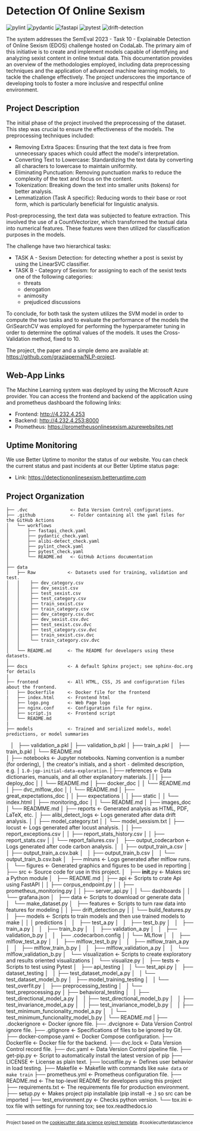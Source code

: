 Detection Of Online Sexism
==============================
![pylint](https://github.com/se4ai2324-uniba/DetectionOfOnlineSexism/actions/workflows/pylint_check.yaml/badge.svg)
![pydantic](https://github.com/se4ai2324-uniba/DetectionOfOnlineSexism/actions/workflows/pydantic_check.yaml/badge.svg)
![fastapi](https://github.com/se4ai2324-uniba/DetectionOfOnlineSexism/actions/workflows/fastapi_check.yaml/badge.svg)
![pytest](https://github.com/se4ai2324-uniba/DetectionOfOnlineSexism/actions/workflows/pytest_check.yaml/badge.svg)
![drift-detection](https://github.com/se4ai2324-uniba/DetectionOfOnlineSexism/actions/workflows/alibi-detect_check.yaml/badge.svg)


The system addresses the SemEval 2023 - Task 10 - Explainable Detection of Online Sexism (EDOS) challenge hosted on CodaLab. The primary aim of this initiative is to create and implement models capable of identifying and analyzing sexist content in online textual data. This documentation provides an overview of the methodologies employed, including data preprocessing techniques and the application of advanced machine learning models, to tackle the challenge effectively. The project underscores the importance of developing tools to foster a more inclusive and respectful online environment.

Project Description
------------
The initial phase of the project involved the preprocessing of the dataset. This step was crucial to ensure the effectiveness of the models. The preprocessing techniques included:
- Removing Extra Spaces: Ensuring that the text data is free from unnecessary spaces which could affect the model's interpretation.
- Converting Text to Lowercase: Standardizing the text data by converting all characters to lowercase to maintain uniformity.
- Eliminating Punctuation: Removing punctuation marks to reduce the complexity of the text and focus on the content.
- Tokenization: Breaking down the text into smaller units (tokens) for better analysis.
- Lemmatization (Task A specific): Reducing words to their base or root form, which is particularly beneficial for linguistic analysis.

Post-preprocessing, the text data was subjected to feature extraction. This involved the use of a CountVectorizer, which transformed the textual data into numerical features. These features were then utilized for classification purposes in the models.

The challenge have two hierarchical tasks:
- TASK A - Sexism Detection: for detecting whether a post is sexist by using the LinearSVC classifier.
- TASK B - Category of Sexism: for assigning to each of the sexist texts one of the following categories:
    - threats
    - derogation
    - animosity
    - prejudiced discussions

To conclude, for both task the system utilizes the SVM model in order to compute the two tasks and to evaluate the performance of the models the GriSearchCV was employed for performing the hyperparameter tuning in order to determine the optimal values of the models. It uses the Cross-Validation method, fixed to 10.

The project, the paper and a simple demo are available at: https://github.com/graziaperna/NLP-project.

Web-App Links
------------
The Machine Learning system was deployed by using the Microsoft Azure provider. You can access the frontend and backend of the application using and prometheus dashboard the following links:

- Frontend: http://4.232.4.253
- Backend: http://4.232.4.253:8000
- Prometheus: https://prometheusonlinesexism.azurewebsites.net

Uptime Monitoring
------------
We use Better Uptime to monitor the status of our website. You can check the current status and past incidents at our Better Uptime status page:

- Link: https://detectiononlinesexism.betteruptime.com

Project Organization
------------
    ├── .dvc                <- Data Version Control configurations.
    ├── .github             <- Folder containing all the yaml files for the GitHub Actions
    │   └── workflows
    │       ├── fastapi_check.yaml
    │       ├── pydantic_check.yaml
    │       ├── alibi-detect_check.yaml    
    │       ├── pylint_check.yaml
    │       ├── pytest_check.yaml
    │       └── README.md   <- GitHub Actions documentation
    │
    ├── data
    │   ├── Raw            <- Datasets used for training, validation and test.
    │   │    ├── dev_category.csv
    │   │    ├── dev_sexist.csv
    │   │    ├── test_sexist.csv
    │   │    ├── test_category.csv
    │   │    ├── train_sexist.csv
    │   │    ├── train_category.csv
    │   │    ├── dev_category.csv.dvc
    │   │    ├── dev_sexist.csv.dvc
    │   │    ├── test_sexist.csv.dvc
    │   │    ├── test_category.csv.dvc
    │   │    ├── train_sexist.csv.dvc
    │   │    └── train_category.csv.dvc
    │   │
    │   └── README.md      <- The README for developers using these datasets.
    │
    ├── docs               <- A default Sphinx project; see sphinx-doc.org for details
    │
    ├── frontend           <- All HTML, CSS, JS and configuration files about the frontend.
    │   ├── Dockerfile     <- Docker file for the frontend
    |   ├── index.html     <- Frontend html
    │   ├── logo.png       <- Web Page logo
    │   ├── nginx.conf     <- Configuration file for nginx.
    │   ├── script.js      <- Frontend script
    │   └── README.md      
    |
    ├── models             <- Trained and serialized models, model predictions, or model summaries
    │   ├── validation_a.pkl
    │   ├── validation_b.pkl
    │   ├── train_a.pkl
    │   ├── train_b.pkl
    │   └── README.md      
    │
    ├── notebooks          <- Jupyter notebooks. Naming convention is a number (for ordering),
    │                         the creator's initials, and a short `-` delimited description, e.g.
    │                         `1.0-jqp-initial-data-exploration`.
    |
    ├── references         <- Data dictionaries, manuals, and all other explanatory materials.
    |   |
    │   ├── deploy_doc
    │   │   └── README.md 
    │   ├── docker_doc
    │   │   └── README.md
    │   ├── dvc_mlflow_doc
    │   │   └── README.md
    │   ├── great_expectations_doc
    │   │   ├── expectations
    │   │   ├── static
    │   │   └── index.html
    │   ├── monitoring_doc
    │   │   └── README.md
    │   ├── images_doc
    │   └── READMME.md
    │
    ├── reports            <- Generated analysis as HTML, PDF, LaTeX, etc.
    │   ├── alibi_detect_logs            <- Logs generated after data drift analysis.
    │   │    ├── model_category.txt
    │   │    └── model_sexsism.txt
    │   ├── locust                       <- Logs generated after locust analysis.
    │   │    ├── report_exceptions.csv
    │   │    ├── report_stats_history.csv
    │   │    ├── report_stats.csv
    │   │    └── report_failures.csv
    │   ├── output_codecarbon           <- Logs generated after code carbon analysis.
    │   │    ├── output_train_a.csv
    │   │    ├── output_train_a.csv.bak
    │   │    ├── output_train_b.csv
    │   │    └── output_train_b.csv.bak
    │   ├── mlruns                      <- Logs generated after mlflow runs.
    │   └── figures                     <- Generated graphics and figures to be used in reporting
    │
    ├── src                <- Source code for use in this project.
    │   ├── __init__.py    <- Makes src a Python module
    │   ├── README.md
    │   ├── api            <- Scripts to crate Api using FastAPI
    │   │   ├── corpus_endpoint.py
    │   │   ├── prometheus_monitoring.py
    │   │   ├── server_api.py
    │   │   └── dashboards
    │   │       └── grafana.json
    │   ├── data           <- Scripts to download or generate data
    │   │   └── make_dataset.py
    │   ├── features       <- Scripts to turn raw data into features for modeling
    │   │   ├── drift_detection.py
    │   │   └── build_features.py
    │   ├── models         <- Scripts to train models and then use trained models to make
    │   │   │                 predictions
    │   │   ├── test_a.py
    │   │   ├── test_b.py
    │   │   ├── train_a.py
    │   │   ├── train_b.py
    │   │   ├── validation_a.py
    │   │   ├── validation_b.py
    │   │   ├── .codecarbon.config
    │   │   └── MLflow
    │   │       ├── mlflow_test_a.py
    │   │       ├── mlflow_test_b.py
    │   │       ├── mlflow_train_a.py
    │   │       ├── mlflow_train_b.py
    │   │       ├── mlflow_validation_a.py
    │   │       └── mlflow_validation_b.py
    │   └── visualization  <- Scripts to create exploratory and results oriented visualizations
    │       └── visualize.py
    │   
    ├── tests         <- Scripts to test using Pytest
    │   ├── api_testing
    │   │   └── test_api.py
    │   ├── dataset_testing
    │   │   ├── test_dataset_model_a.py
    │   │   └── test_dataset_model_b.py
    │   ├── model_training_testing
    │   │    └── test_overfit.py
    │   ├── preprocessing_testing
    │   │    └── test_preprocessing.py
    │   ├── behavioral_testing
    │   │   ├── test_directional_model_a.py
    │   │   ├── test_directional_model_b.py
    │   │   ├── test_invariance_model_a.py
    │   │   ├── test_invariance_model_b.py
    │   │   ├── test_minimum_funcionality_model_a.py
    │   │   └── test_minimum_funcionality_model_b.py
    │   └── README.md
    |
    ├── .dockerignore           <- Docker ignore file.
    ├── .dvcignore              <- Data Version Control ignore file.
    ├── .gitignore              <- Specifications of files to be ignored by Git.
    ├── docker-compose.yaml     <- Docker Compose configuration.
    ├── Dockerfile              <- Docker file for the backend.
    ├── dvc.lock                <- Data Version Control record file.
    ├── dvc.yaml                <- Data Version Control pipeline file.
    ├── get-pip.py              <- Script to automatically install the latest version of pip
    ├── LICENSE                 <- License as plain text.
    ├── locustfile.py           <- Defines user behavior in load testing.
    ├── Makefile                <- Makefile with commands like `make data` or `make train`
    ├── prometheus.yml          <- Prometheus configuration file.
    ├── README.md               <- The top-level README for developers using this project
    ├── requirements.txt        <- The requirements file for production environment.
    ├── setup.py                <- Makes project pip installable (pip install -e .) so src can be imported
    ├── test_environment.py     <- Checks python version.
    └── tox.ini                 <- tox file with settings for running tox; see tox.readthedocs.io
    


--------

<p><small>Project based on the <a target="_blank" href="https://drivendata.github.io/cookiecutter-data-science/">cookiecutter data science project template</a>. #cookiecutterdatascience</small></p>
